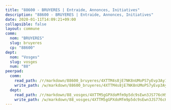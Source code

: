 ```yaml
---
title: "88600 - BRUYERES | Entraide, Annonces, Initiatives"
description: "88600 - BRUYERES | Entraide, Annonces, Initiatives"
date: 2020-01-11T14:09:21+09:00
collapsible: false
layout: commune
comm:
  nom: "BRUYERES"
  slug: bruyeres
  cp: "88600"
dept:
  nom: "Vosges"
  slug: vosges
  num: "88"
peerpad:
  comm:
    read_path: /r/markdown/88600_bruyeres/4XTTM4s8jE7NK8nUMoPS7yEvp3Ay1T4hkfiAvA5T3gqiFP2RS
    write_path: /w/markdown/88600_bruyeres/4XTTM4s8jE7NK8nUMoPS7yEvp3Ay1T4hkfiAvA5T3gqiFP2RS-K3TgTwRjmZbQkfVa5rtuCK6FdUtXwq4PvHB7CnuTNWvzECjFCSpcc5XCfJ9NXrsQXMCdrwZ1YgJnBN646KsrVKWhoVxXsYQeqfdDJ3yDh64sBNDradxgeHkhBNNCFCRcQoJqAchS
  dept:
    read_path: /r/markdown/88_vosges/4XTTM5gGPXdoMfm9p5dc9sEwn3JS776cHSw64JYpD4AKnKgyh
    write_path: /w/markdown/88_vosges/4XTTM5gGPXdoMfm9p5dc9sEwn3JS776cHSw64JYpD4AKnKgyh-K3TgUjEFywcTUHQwfrd2vcZqhoXLakdoQGFv4iriv1FKkvQkBsudnBxafkQDfPcxTDRHN5T6bYyganuvcakuKenYoB5mPLKqUBjNMwpn75GQVixUmzXGkneDufRSqDthC8iyXi1Z
---
```


